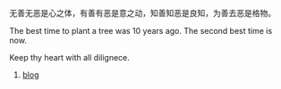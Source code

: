无善无恶是心之体，有善有恶是意之动，知善知恶是良知，为善去恶是格物。

The best time to plant a tree was 10 years ago. The second best time is now.

Keep thy heart with all dilignece.

1. [blog](https://github.com/blog)
